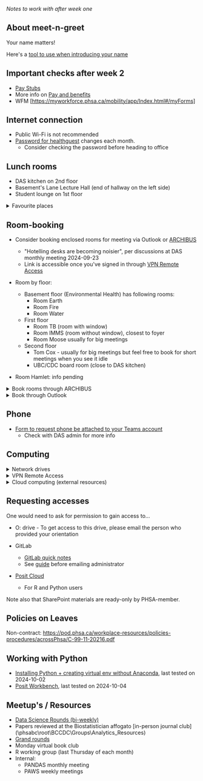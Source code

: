 
*Notes to work with after week one*

## About meet-n-greet

Your name matters! 

Here's a [tool to use when introducing your name](https://mynameis.raceequalitymatters.com/)

## Important checks after week 2

- [Pay Stubs](https://pay.phsa.ca/)
- More info on [Pay and benefits](https://pod.phsa.ca/employee-essentials/finance/payroll/Pages/default.aspx)
- WFM [https://myworkforce.phsa.ca/mobility/app/Index.html#/myForms]

## Internet connection

- Public Wi-Fi is not recommended
- [Password for healthguest](http://infocentre.healthbc.org/resources/wi-fi/corporate-guest) changes each month.
  - Consider checking the password before heading to office

## Lunch rooms
- DAS kitchen on 2nd floor
- Basement's Lane Lecture Hall (end of hallway on the left side)
- Student lounge on 1st floor

<details>

<summary>Favourite places</summary>

- Starbucks
- Shoppers
- Bubble tea
- Banana Leaf
- Cactus Club Cafe
 
</details>

## Room-booking
 

- Consider booking enclosed rooms for meeting via Outlook or [ARCHIBUS](https://archibus.healthbc.org/archibus/schema/ab-products/essential/workplace/index.html)
  - "Hotelling desks are becoming noisier", per discussions at DAS monthly meeting 2024-09-23
  - Link is accessible once you've signed in through [VPN Remote Access](https://vpn.healthbc.org/)

- Room by floor:
  - Basement floor (Environmental Health) has following rooms:
    - Room Earth
    - Room Fire
    - Room Water
  - First floor
    - Room TB  (room with window)
    - Room IMMS (room without window), closest to foyer
    - Room Moose usually for big meetings
  - Second floor
    - Tom Cox - usually for big meetings but feel free to book for short meetings when you see it idle
    - UBC/CDC board room (close to DAS kitchen)
    
- Room Hamlet: info pending

  
<details>
 
<summary>Book rooms through ARCHIBUS</summary>

1. login to [ARCHIBUS](https://archibus.healthbc.org/archibus/schema/ab-products/essential/workplace/index.html)
2. Search for BCCDC building this way:
![image](https://github.com/user-attachments/assets/620e74c1-386a-4efd-b09d-91eca2d060b6)

</details>

<details>
 
<summary>Book through Outlook</summary> 

1. Send a meeting invite to a meeting room  
2. Optionally, add CDC rooms' availablity onto your calendar. To do so:
    1. On Outlook, click on the calendar tab
    2. Right-click on "Add Calendar" on the sidebar
    3. Choose "From Room List"
    4. Enter "CDC use only"
    5. Double-click those marked with "CDC use only - Room..." (n=9)

</details>


## Phone

- [Form to request phone be attached to your Teams account](https://healthbc.service-now.com/sp_phsa_vch_phc?id=sc_cat_item&sys_id=3633ec54db1c0490ab8b3e0b7c96194a)
  - Check with DAS admin for more info
    
## Computing

<details>

 <summary>Network drives</summary>
 
  - U: drive is private to you
  - O: drive is shared and accessible to other members
</details>

<details>
  
 <summary>VPN Remote Access</summary>
 
 - https://vpn.healthbc.org/logon/LogonPoint/tmindex.html
</details>


<details>

<summary>Cloud computing (external resources)</summary>

- Digital Research Alliance / Compute Canada: [Registration webform](https://ccdb.alliancecan.ca/account_application)
- UBC Sockeye: info pending

</details>

## Requesting accesses 

One would need to ask for permission to gain access to...

- O: drive - To get access to this drive, please email the person who provided your orientation

- GitLab
  - [GitLab quick notes](gitlab)
  - See [guide](https://healthbc-my.sharepoint.com/:w:/g/personal/kathleen_mclean_bccdc_ca/EZ04hCW-tX1KjcWe0oCA41EBnB1hEtVWeLw5prlKj3kQ0Q?e=E90wOC) before emailing administrator

- [Posit Cloud](posit)
  - For R and Python users

Note also that SharePoint materials are ready-only by PHSA-member. 

## Policies on Leaves

Non-contract: https://pod.phsa.ca/workplace-resources/policies-procedures/acrossPhsa/C-99-11-20216.pdf

## Working with Python

- [Installing Python + creating virtual env without Anaconda](python), last tested on 2024-10-02
- [Posit Workbench](posit), last tested on 2024-10-04 



## Meetup's / Resources

- [Data Science Rounds (bi-weekly)](\\phsabc\root\BCCDC\Groups\Analytics_Resources\Training\Biostats\Sessions)
- Papers reviewed at the Biostatistician affogato [in-person journal club](\\phsabc\root\BCCDC\Groups\Analytics_Resources\)
- [Grand rounds](https://nexuswebcast.mediasite.com/Mediasite/Showcase/bc-cdc-showcase)
- Monday virtual book club
- R working group (last Thursday of each month)
- Internal:
  - PANDAS monthly meeting
  - PAWS weekly meetings
